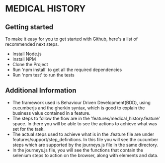 # MEDICAL HISTORY

## Getting started

To make it easy for you to get started with Github, here's a list of recommended next steps.

- Install Node.js
- Install NPM
- Clone the Project
- Run 'npm install' to get all the required dependencies
- Run 'npm test' to run the tests

## Additional Information

- The framework used is Behaviour Driven Development(BDD), using cucumberjs and the gherkin syntax, which is good to explain the business value contained in a feature.
- The steps to follow the flow are in the 'features/medical_history.feature' space. In there you will be able to see the actions to achieve what was set for the task.
- The actual steps used to achieve what is in the .feature file are under features/support/step_definitions. In this file you will see the cucumber steps which are supported by the journeys.js file in the same directory.
- In the journeys.js file, you will see the functions that contain the selenium steps to action on the browser, along with elements and data.
